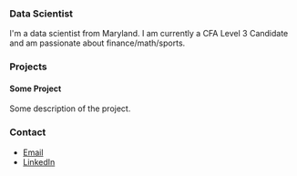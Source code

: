 ### Data Scientist

I'm a data scientist from Maryland. I am currently a CFA Level 3 Candidate and am passionate about finance/math/sports. 

### Projects

#### Some Project

Some description of the project.

### Contact
- [Email](mailto:macscheffer@gmail.com)
- [LinkedIn](https://www.linkedin.com/in/macscheffer/)
